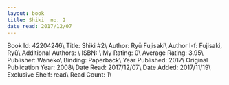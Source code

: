 ```yaml
---
layout: book
title: Shiki  no. 2
date_read: 2017/12/07
---
```


Book Id: 42204246\ 
Title: Shiki #2\ 
Author: Ryū Fujisaki\ 
Author l-f: Fujisaki, Ryū\ 
Additional Authors: \ 
ISBN: \ 
My Rating: 0\ 
Average Rating: 3.95\ 
Publisher: Waneko\ 
Binding: Paperback\ 
Year Published: 2017\ 
Original Publication Year: 2008\ 
Date Read: 2017/12/07\ 
Date Added: 2017/11/19\ 
Exclusive Shelf: read\ 
Read Count: 1\ 

